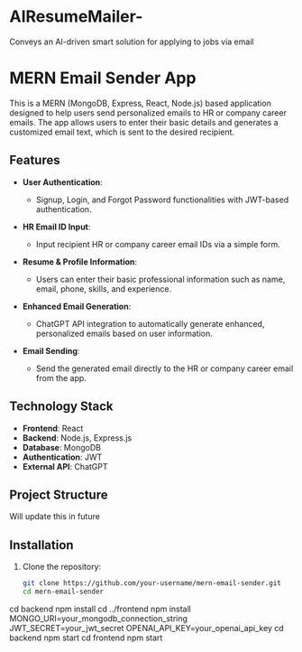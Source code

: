 # AIResumeMailer-
Conveys an AI-driven smart solution for applying to jobs via email

# MERN Email Sender App

This is a MERN (MongoDB, Express, React, Node.js) based application designed to help users send personalized emails to HR or company career emails. The app allows users to enter their basic details and generates a customized email text, which is sent to the desired recipient.

## Features

- **User Authentication**: 
  - Signup, Login, and Forgot Password functionalities with JWT-based authentication.
  
- **HR Email ID Input**:
  - Input recipient HR or company career email IDs via a simple form.
  
- **Resume & Profile Information**:
  - Users can enter their basic professional information such as name, email, phone, skills, and experience.

- **Enhanced Email Generation**:
  - ChatGPT API integration to automatically generate enhanced, personalized emails based on user information.

- **Email Sending**:
  - Send the generated email directly to the HR or company career email from the app.

## Technology Stack

- **Frontend**: React
- **Backend**: Node.js, Express.js
- **Database**: MongoDB
- **Authentication**: JWT
- **External API**: ChatGPT

## Project Structure
Will update this in future

## Installation

1. Clone the repository:
   ```bash
   git clone https://github.com/your-username/mern-email-sender.git
   cd mern-email-sender
cd backend
npm install
cd ../frontend
npm install
MONGO_URI=your_mongodb_connection_string
JWT_SECRET=your_jwt_secret
OPENAI_API_KEY=your_openai_api_key
cd backend
npm start
cd frontend
npm start

